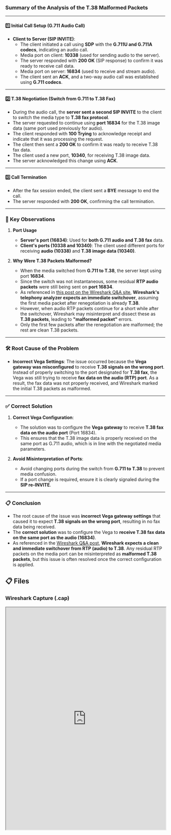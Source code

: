 ### **Summary of the Analysis of the T.38 Malformed Packets**

---

#### **1️⃣ Initial Call Setup (G.711 Audio Call)**

- **Client to Server (SIP INVITE)**:
  - The client initiated a call using **SDP** with the **G.711U and G.711A codecs**, indicating an audio call.
  - Media port on client: **10338** (used for sending audio to the server).
  - The server responded with **200 OK** (SIP response) to confirm it was ready to receive call data.
  - Media port on server: **16834** (used to receive and stream audio).
  - The client sent an **ACK**, and a two-way audio call was established using **G.711 codecs**.

---

#### **2️⃣ T.38 Negotiation (Switch from G.711 to T.38 Fax)**

- During the audio call, the **server sent a second SIP INVITE** to the client to switch the media type to **T.38 fax protocol**.
- The server requested to continue using **port 16834** for the T.38 image data (same port used previously for audio).
- The client responded with **100 Trying** to acknowledge receipt and indicate that it was processing the request.
- The client then sent a **200 OK** to confirm it was ready to receive T.38 fax data.
- The client used a new port, **10340**, for receiving T.38 image data.
- The server acknowledged this change using **ACK**.

---

#### **3️⃣ Call Termination**

- After the fax session ended, the client sent a **BYE** message to end the call.
- The server responded with **200 OK**, confirming the call termination.

---

### **📘 Key Observations**

1. **Port Usage**

   - **Server's port (16834)**: Used for **both G.711 audio and T.38 fax** data.
   - **Client's ports (10338 and 10340)**: The client used different ports for receiving **audio (10338)** and **T.38 image data (10340)**.
2. **Why Were T.38 Packets Malformed?**

   - When the media switched from **G.711 to T.38**, the server kept using port **16834**.
   - Since the switch was not instantaneous, some residual **RTP audio packets** were still being sent on **port 16834**.
   - As referenced in [this post on the Wireshark Q&A site](https://osqa-ask.wireshark.org/questions/57516/t38-malformed-packet/), **Wireshark's telephony analyzer expects an immediate switchover**, assuming the first media packet after renegotiation is already **T.38**.
   - However, when audio RTP packets continue for a short while after the switchover, Wireshark may misinterpret and dissect these as **T.38 packets**, leading to **"malformed packet"** errors.
   - Only the first few packets after the renegotiation are malformed; the rest are clean T.38 packets.

---

### **🛠️ Root Cause of the Problem**

- **Incorrect Vega Settings**:
  The issue occurred because the **Vega gateway was misconfigured** to receive **T.38 signals on the wrong port**.
  Instead of properly switching to the port designated for **T.38 fax**, the Vega was still trying to receive **fax data on the audio (RTP) port**.
  As a result, the fax data was not properly received, and Wireshark marked the initial T.38 packets as malformed.

---

### **✅ Correct Solution**

1. **Correct Vega Configuration**:

   - The solution was to configure the **Vega gateway** to receive **T.38 fax data on the audio port** (Port 16834).
   - This ensures that the T.38 image data is properly received on the same port as G.711 audio, which is in line with the negotiated media parameters.
2. **Avoid Misinterpretation of Ports**:

   - Avoid changing ports during the switch from **G.711 to T.38** to prevent media confusion.
   - If a port change is required, ensure it is clearly signaled during the **SIP re-INVITE**.

---

### **📋 Conclusion**

- The root cause of the issue was **incorrect Vega gateway settings** that caused it to expect **T.38 signals on the wrong port**, resulting in no fax data being received.
- The **correct solution** was to configure the Vega to **receive T.38 fax data on the same port as the audio (16834)**.
- As referenced in the [Wireshark Q&A post](https://osqa-ask.wireshark.org/questions/57516/t38-malformed-packet/), **Wireshark expects a clean and immediate switchover from RTP (audio) to T.38**. Any residual RTP packets on the media port can be misinterpreted as **malformed T.38 packets**, but this issue is often resolved once the correct configuration is applied.

## 📋 Files

### Wireshark Capture (.cap)

<iframe src="https://www.cloudshark.org/captures/8b386922a24b" width="100%" height="700px"></iframe>
